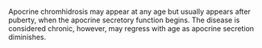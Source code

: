 Apocrine chromhidrosis may appear at any age but usually appears after puberty, when the apocrine secretory function begins. The disease is considered chronic, however, may regress with age as apocrine secretion diminishes.